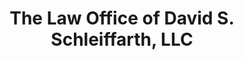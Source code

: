 ---
title: "The Law Office of David S. Schleiffarth, LLC"
url: /webster-groves/the-law-office-of-david-s-schleiffarth-llc/
shop: Supermarkt
---